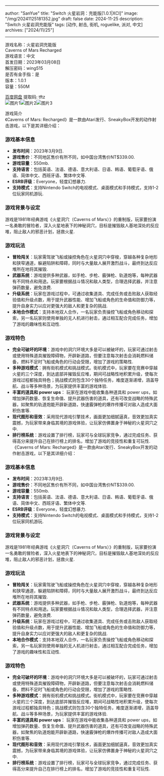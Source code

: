 
---
author: "SanYue"
title: "Switch 火星岩洞：充能版[1.0.1|XCI]"
image: "/img/20241125181352.jpg"
draft: false
date: 2024-11-25
description: "Switch 火星岩洞充能版"
tags: [动作, 射击, 街机, roguelike, 派对, 中文]
archives: ["2024/11/25"]

---

游戏名称：火星岩洞充能版   
Caverns of Mars Recharged    
游戏语言：中文  
首发日期：2023年03月08日  
解压密码：wing515  
是否有金手指：是  
版本：1.0.1   
容量：550M

[百度网盘](https://pan.baidu.com/s/1nikOz06bsDYEXt6KmQ40ew) 提取码: tftz  
![图片1](/img/c9c6b4.jpg)![图片2](/img/7ecfe7.jpg)![图片3](/img/318c07.jpg)  

游戏简介  
《Caverns of Mars: Recharged》是一款由Atari发行、SneakyBox开发的动作射击游戏，以下是其详细介绍：

### 游戏基本信息
- **发布时间**：2023年3月9日.
- **游戏售价**：不同地区售价有所不同，如中国台湾售价NT$339.00.
- **游戏容量**：550mb.
- **支持语言**：包括英语、法语、德语、意大利语、日语、韩语、葡萄牙语、俄语、简体中文、西班牙语、繁体中文等.
- **ESRB评级**：Everyone，轻度幻想暴力.
- **支持模式**：支持Nintendo Switch的电视模式、桌面模式和手持模式，支持1-2位玩家同机游玩.

### 游戏背景与设定
游戏是1981年经典游戏《火星洞穴（Caverns of Mars）》的重制版，玩家要扮演一名勇敢的冒险者，深入火星地表下的神秘洞穴，目标是摧毁敌人基地深处的反应堆，阻止敌人的邪恶计划，拯救火星.

### 游戏玩法
- **冒险闯关**：玩家需驾驶飞船或操控角色在火星洞穴中穿梭，穿越各种复杂地形和狭窄通道，躲避陷阱和障碍，同时与大量敌人展开激烈战斗，最终到达反应堆所在地将其摧毁.
- **武器系统**：游戏提供多种武器，如手枪、步枪、霰弹枪、轨道炮等，每种武器有不同特点和用途。玩家要根据战斗情况和敌人类型，合理选择武器，并注意弹药数量，避免浪费.
- **升级系统**：玩家在游戏过程中，可通过收集道具、完成任务或击败敌人获取经验值和升级点数，用于提升武器性能、增加飞船或角色的生命值和防御力等，提升自身实力以应对更强大的敌人和更复杂的挑战.
- **本地合作模式**：支持本地双人合作，一名玩家负责操控飞船或角色移动和探索，另一名玩家则使用单独的无人机进行射击，通过相互配合完成任务，增加了游戏的趣味性和互动性.

### 游戏特色
- **完全可破坏的环境**：游戏中的洞穴环境大多是可以被破坏的，玩家可通过射击或使用特殊道具摧毁障碍物，开辟新道路，但要注意每次射击会消耗燃料储备，燃料不足时飞船或角色的行动会受限，增加了游戏的策略性.
- **多种游戏模式**：拥有街机模式和挑战模式。街机模式中，玩家要在竞赛中穿越火星的三个深度，到达底部并摧毁反应堆，期间可战略性地积累升级，使每次游戏过程都独具特色；挑战模式则包含30个独特任务，难度逐渐递增，涵盖导航、战斗等多种场景，为玩家提供丰富的游戏体验.
- **丰富的道具和 power ups**： 玩家在游戏中能收集各种道具和 power ups，如增加弹药数量、恢复生命值、提升武器伤害的道具，还有可改变战略的特殊武器，如聚焦的轨道炮能开辟新道路，快速霰弹枪的爆炸传播可对敌人造成大面积伤害等.
- **现代图形和音效**：采用现代游戏引擎技术，画面更加细腻逼真，音效更加真实震撼，为玩家带来身临其境的游戏体验，让玩家仿佛置身于神秘的火星洞穴之中.
- **排行榜系统**：游戏设置了排行榜，玩家可与全球玩家竞争，通过完成任务、获得高分来提升自己在排行榜上的排名，增加了游戏的竞技性和重复可玩性.
 《Caverns of Mars: Recharged》是一款由Atari发行、SneakyBox开发的动作射击游戏，以下是其详细介绍：

### 游戏基本信息
- **发布时间**：2023年3月9日.
- **游戏售价**：不同地区售价有所不同，如中国台湾售价NT$339.00.
- **游戏容量**：550mb.
- **支持语言**：包括英语、法语、德语、意大利语、日语、韩语、葡萄牙语、俄语、简体中文、西班牙语、繁体中文等.
- **ESRB评级**：Everyone，轻度幻想暴力.
- **支持模式**：支持Nintendo Switch的电视模式、桌面模式和手持模式，支持1-2位玩家同机游玩.

### 游戏背景与设定
游戏是1981年经典游戏《火星洞穴（Caverns of Mars）》的重制版，玩家要扮演一名勇敢的冒险者，深入火星地表下的神秘洞穴，目标是摧毁敌人基地深处的反应堆，阻止敌人的邪恶计划，拯救火星.

### 游戏玩法
- **冒险闯关**：玩家需驾驶飞船或操控角色在火星洞穴中穿梭，穿越各种复杂地形和狭窄通道，躲避陷阱和障碍，同时与大量敌人展开激烈战斗，最终到达反应堆所在地将其摧毁.
- **武器系统**：游戏提供多种武器，如手枪、步枪、霰弹枪、轨道炮等，每种武器有不同特点和用途。玩家要根据战斗情况和敌人类型，合理选择武器，并注意弹药数量，避免浪费.
- **升级系统**：玩家在游戏过程中，可通过收集道具、完成任务或击败敌人获取经验值和升级点数，用于提升武器性能、增加飞船或角色的生命值和防御力等，提升自身实力以应对更强大的敌人和更复杂的挑战.
- **本地合作模式**：支持本地双人合作，一名玩家负责操控飞船或角色移动和探索，另一名玩家则使用单独的无人机进行射击，通过相互配合完成任务，增加了游戏的趣味性和互动性.

### 游戏特色
- **完全可破坏的环境**：游戏中的洞穴环境大多是可以被破坏的，玩家可通过射击或使用特殊道具摧毁障碍物，开辟新道路，但要注意每次射击会消耗燃料储备，燃料不足时飞船或角色的行动会受限，增加了游戏的策略性.
- **多种游戏模式**：拥有街机模式和挑战模式。街机模式中，玩家要在竞赛中穿越火星的三个深度，到达底部并摧毁反应堆，期间可战略性地积累升级，使每次游戏过程都独具特色；挑战模式则包含30个独特任务，难度逐渐递增，涵盖导航、战斗等多种场景，为玩家提供丰富的游戏体验.
- **丰富的道具和 power ups**： 玩家在游戏中能收集各种道具和 power ups，如增加弹药数量、恢复生命值、提升武器伤害的道具，还有可改变战略的特殊武器，如聚焦的轨道炮能开辟新道路，快速霰弹枪的爆炸传播可对敌人造成大面积伤害等.
- **现代图形和音效**：采用现代游戏引擎技术，画面更加细腻逼真，音效更加真实震撼，为玩家带来身临其境的游戏体验，让玩家仿佛置身于神秘的火星洞穴之中.
- **排行榜系统**：游戏设置了排行榜，玩家可与全球玩家竞争，通过完成任务、获得高分来提升自己在排行榜上的排名，增加了游戏的竞技性和重复可玩性.
 
